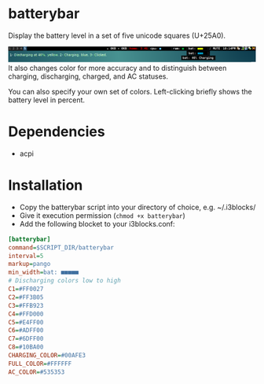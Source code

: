 # batterybar

Display the battery level in a set of five unicode squares (U+25A0).

![](screenshot.png)
It also changes color for more accuracy and to distinguish between charging,
discharging, charged, and AC statuses.

You can also specify your own set of colors.
Left-clicking briefly shows the battery level in percent.

# Dependencies

- acpi

# Installation

- Copy the batterybar script into your directory of choice, e.g. ~/.i3blocks/
- Give it execution permission (`chmod +x batterybar`)
- Add the following blocket to your i3blocks.conf:

```ini
[batterybar]
command=$SCRIPT_DIR/batterybar
interval=5
markup=pango
min_width=bat: ■■■■■
# Discharging colors low to high
C1=#FF0027
C2=#FF3B05
C3=#FFB923
C4=#FFD000
C5=#E4FF00
C6=#ADFF00
C7=#6DFF00
C8=#10BA00
CHARGING_COLOR=#00AFE3
FULL_COLOR=#FFFFFF
AC_COLOR=#535353
```
